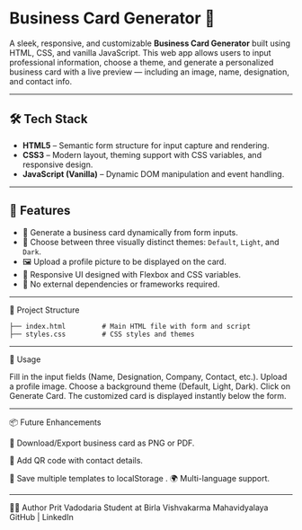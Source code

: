 # Business Card Generator 🪪

A sleek, responsive, and customizable **Business Card Generator** built using HTML, CSS, and vanilla JavaScript. This web app allows users to input professional information, choose a theme, and generate a personalized business card with a live preview — including an image, name, designation, and contact info.

---

## 🛠️ Tech Stack

- **HTML5** – Semantic form structure for input capture and rendering.
- **CSS3** – Modern layout, theming support with CSS variables, and responsive design.
- **JavaScript (Vanilla)** – Dynamic DOM manipulation and event handling.

---

## 📸 Features

- 📇 Generate a business card dynamically from form inputs.
- 🎨 Choose between three visually distinct themes: `Default`, `Light`, and `Dark`.
- 🖼️ Upload a profile picture to be displayed on the card.
- 🧠 Responsive UI designed with Flexbox and CSS variables.
- 🚀 No external dependencies or frameworks required.

---

📂 Project Structure
```text
├── index.html         # Main HTML file with form and script
├── styles.css         # CSS styles and themes
```
---

🔧 Usage

Fill in the input fields (Name, Designation, Company, Contact, etc.).
Upload a profile image.
Choose a background theme (Default, Light, Dark).
Click on Generate Card.
The customized card is displayed instantly below the form.

---

📦 Future Enhancements

🎯 Download/Export business card as PNG or PDF.

🧾 Add QR code with contact details.

💾 Save multiple templates to localStorage
.
🌍 Multi-language support.

---

👨‍💻 Author
Prit Vadodaria
Student at Birla Vishvakarma Mahavidyalaya
GitHub | LinkedIn
